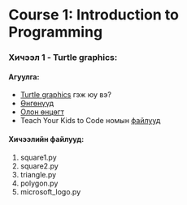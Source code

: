 # Course 1: Introduction to Programming

### Хичээл 1 - Turtle graphics:

#### Агуулга:
- [Turtle graphics](https://en.wikipedia.org/wiki/Turtle_graphics) гэж юу вэ?
- [Өнгөнүүд](https://trinket.io/docs/colors)
- [Олон өнцөгт](https://en.wikipedia.org/wiki/Regular_polygon)
- Teach Your Kids to Code номын [файлууд](https://nostarch.com/download/Teach_Your_Kids_to_Code_program_files.zip)

#### Хичээлийн файлууд:
1. square1.py
2. square2.py
3. triangle.py
4. polygon.py
5. microsoft_logo.py
